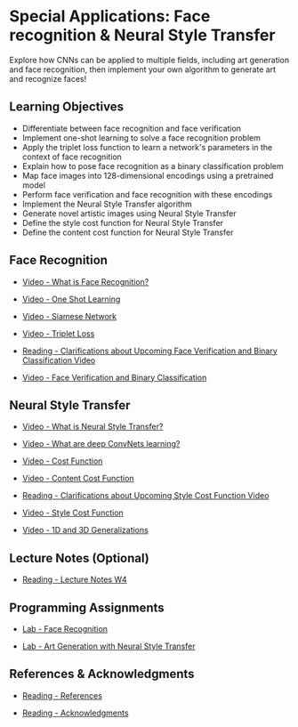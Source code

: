 # Special Applications: Face recognition & Neural Style Transfer

Explore how CNNs can be applied to multiple fields, including art generation and face recognition, then implement your own algorithm to generate art and recognize faces!

## Learning Objectives

- Differentiate between face recognition and face verification
- Implement one-shot learning to solve a face recognition problem
- Apply the triplet loss function to learn a network's parameters in the context of face recognition
- Explain how to pose face recognition as a binary classification problem
- Map face images into 128-dimensional encodings using a pretrained model
- Perform face verification and face recognition with these encodings
- Implement the Neural Style Transfer algorithm
- Generate novel artistic images using Neural Style Transfer
- Define the style cost function for Neural Style Transfer
- Define the content cost function for Neural Style Transfer

## Face Recognition

- [Video - What is Face Recognition?](https://www.coursera.org/learn/convolutional-neural-networks/lecture/lUBYU/what-is-face-recognition)

- [Video - One Shot Learning](https://www.coursera.org/learn/convolutional-neural-networks/lecture/gjckG/one-shot-learning)

- [Video - Siamese Network](https://www.coursera.org/learn/convolutional-neural-networks/lecture/bjhmj/siamese-network)

- [Video - Triplet Loss](https://www.coursera.org/learn/convolutional-neural-networks/lecture/HuUtN/triplet-loss)

- [Reading - Clarifications about Upcoming Face Verification and Binary Classification Video](https://www.coursera.org/learn/convolutional-neural-networks/supplement/q3hBe/clarifications-about-upcoming-face-verification-and-binary-classification-video)

- [Video - Face Verification and Binary Classification](https://www.coursera.org/learn/convolutional-neural-networks/lecture/xTihv/face-verification-and-binary-classification)

## Neural Style Transfer

- [Video - What is Neural Style Transfer?](https://www.coursera.org/learn/convolutional-neural-networks/lecture/SA5H8/what-is-neural-style-transfer)

- [Video - What are deep ConvNets learning?](https://www.coursera.org/learn/convolutional-neural-networks/lecture/GboGx/what-are-deep-convnets-learning)

- [Video - Cost Function](https://www.coursera.org/learn/convolutional-neural-networks/lecture/jOnEU/cost-function)

- [Video - Content Cost Function](https://www.coursera.org/learn/convolutional-neural-networks/lecture/CvHv6/content-cost-function)

- [Reading - Clarifications about Upcoming Style Cost Function Video](https://www.coursera.org/learn/convolutional-neural-networks/supplement/p9Zdf/clarifications-about-upcoming-style-cost-function-video)

- [Video - Style Cost Function](https://www.coursera.org/learn/convolutional-neural-networks/lecture/AzcCW/style-cost-function)

- [Video - 1D and 3D Generalizations](https://www.coursera.org/learn/convolutional-neural-networks/lecture/OkHJ3/1d-and-3d-generalizations)

## Lecture Notes (Optional)

- [Reading - Lecture Notes W4](./Readings/C4_W4.pdf)

## Programming Assignments

- [Lab - Face Recognition](./Labs/Face_Recognition.ipynb)

- [Lab - Art Generation with Neural Style Transfer](./Labs/Art_Generation_with_Neural_Style_Transfer.ipynb)

## References & Acknowledgments

- [Reading - References](https://www.coursera.org/learn/convolutional-neural-networks/supplement/oGuyV/references)

- [Reading - Acknowledgments](https://www.coursera.org/learn/convolutional-neural-networks/supplement/xxIAa/acknowledgments)